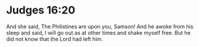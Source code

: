 # Judges 16:20

And she said, The Philistines are upon you, Samson! And he awoke from his sleep and said, I will go out as at other times and shake myself free. But he did not know that the Lord had left him.
